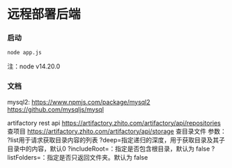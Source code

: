 # 远程部署后端

### 启动
```
node app.js
```
注：node v14.20.0

### 文档

mysql2:
https://www.npmjs.com/package/mysql2
https://github.com/mysqljs/mysql

artifactory rest api
https://artifactory.zhito.com/artifactory/api/repositories 查项目
https://artifactory.zhito.com/artifactory/api/storage 查目录文件
参数：
?list用于请求获取目录内容的列表
?deep=<number></number>指定递归的深度，用于获取目录及其子目录中的内容，默认0
?includeRoot=<boolean>：指定是否包含根目录，默认为 false
?listFolders=<boolean>：指定是否只返回文件夹。默认为 false